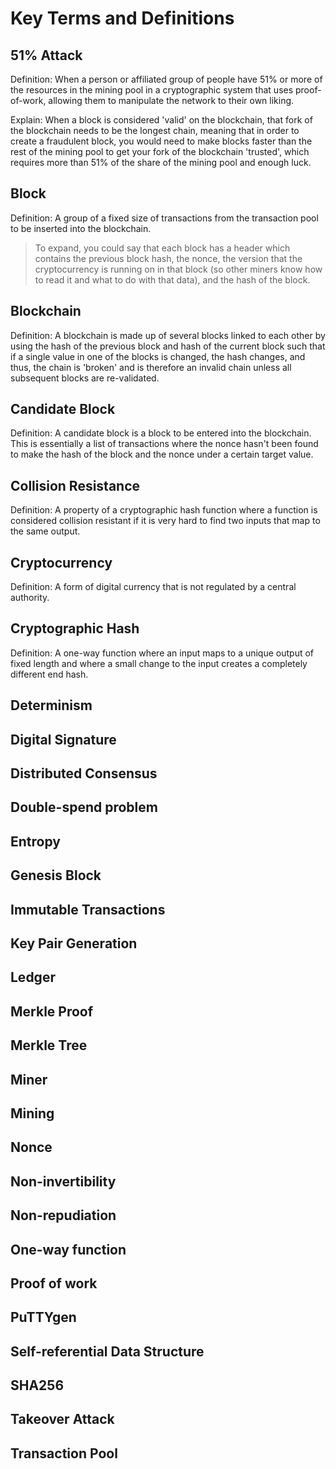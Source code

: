 # Key Terms and Definitions

## 51% Attack

Definition: When a person or affiliated group of people have 51% or more of the resources in the mining pool in a cryptographic system that uses proof-of-work, allowing them to manipulate the network to their own liking.

Explain: When a block is considered 'valid' on the blockchain, that fork of the blockchain needs to be the longest chain, meaning that in order to create a fraudulent block, you would need to make blocks faster than the rest of the mining pool to get your fork of the blockchain 'trusted', which requires more than 51% of the share of the mining pool and enough luck.

## Block

Definition: A group of a fixed size of transactions from the transaction pool to be inserted into the blockchain. 

> To expand, you could say that each block has a header which contains the previous block hash, the nonce, the version that the cryptocurrency is running on in that block (so other miners know how to read it and what to do with that data), and the hash of the block.

## Blockchain

Definition: A blockchain is made up of several blocks linked to each other by using the hash of the previous block and hash of the current block such that if a single value in one of the blocks is changed, the hash changes, and thus, the chain is 'broken' and is therefore an invalid chain unless all subsequent blocks are re-validated. 

## Candidate Block

Definition: A candidate block is a block to be entered into the blockchain. This is essentially a list of transactions where the nonce hasn't been found to make the hash of the block and the nonce under a certain target value.

## Collision Resistance

Definition: A property of a cryptographic hash function where a function is considered collision resistant if it is very hard to find two inputs that map to the same output.

## Cryptocurrency

Definition: A form of digital currency that is not regulated by a central authority.

## Cryptographic Hash

Definition: A one-way function where an input maps to a unique output of fixed length and where a small change to the input creates a completely different end hash.

## Determinism



## Digital Signature

## Distributed Consensus

## Double-spend problem

## Entropy

## Genesis Block

## Immutable Transactions

## Key Pair Generation

## Ledger

## Merkle Proof

## Merkle Tree

## Miner

## Mining

## Nonce

## Non-invertibility

## Non-repudiation

## One-way function

## Proof of work

## PuTTYgen

## Self-referential Data Structure

## SHA256

## Takeover Attack

## Transaction Pool